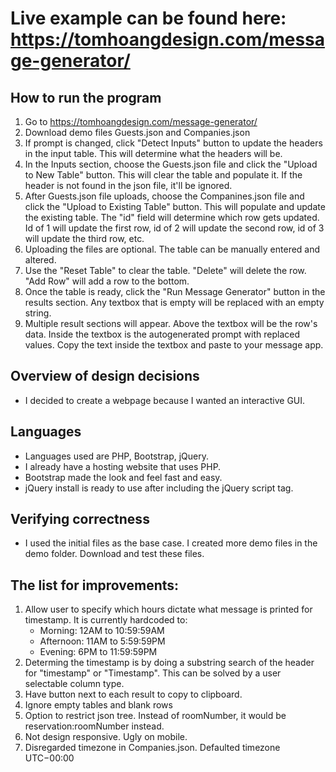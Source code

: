 # Live example can be found here: https://tomhoangdesign.com/message-generator/

## How to run the program
1. Go to https://tomhoangdesign.com/message-generator/
2. Download demo files Guests.json and Companies.json
3. If prompt is changed, click "Detect Inputs" button to update the headers in the input table. This will determine what the headers will be.
4. In the Inputs section, choose the Guests.json file and click the "Upload to New Table" button. This will clear the table and populate it. If the header is not found in the json file, it'll be ignored.
5. After Guests.json file uploads, choose the Companines.json file and click the "Upload to Existing Table" button. This will populate and update the existing table. The "id" field will determine which row gets updated. Id of 1 will update the first row, id of 2 will update the second row, id of 3 will update the third row, etc.
6. Uploading the files are optional. The table can be manually entered and altered.
7. Use the "Reset Table" to clear the table. "Delete" will delete the row. "Add Row" will add a row to the bottom.
8. Once the table is ready, click the "Run Message Generator" button in the results section. Any textbox that is empty will be replaced with an empty string.
9. Multiple result sections will appear. Above the textbox will be the row's data. Inside the textbox is the autogenerated prompt with replaced values. Copy the text inside the textbox and paste to your message app.

## Overview of design decisions
* I decided to create a webpage because I wanted an interactive GUI.

## Languages
* Languages used are PHP, Bootstrap, jQuery.
* I already have a hosting website that uses PHP.
* Bootstrap made the look and feel fast and easy.
* jQuery install is ready to use after including the jQuery script tag.

## Verifying correctness
* I used the initial files as the base case. I created more demo files in the demo folder. Download and test these files.

## The list for improvements:
1. Allow user to specify which hours dictate what message is printed for timestamp. It is currently hardcoded to:
   * Morning: 12AM to 10:59:59AM
   * Afternoon: 11AM to 5:59:59PM
   * Evening: 6PM to 11:59:59PM
2. Determing the timestamp is by doing a substring search of the header for "timestamp" or "Timestamp". This can be solved by a user selectable column type.
3. Have button next to each result to copy to clipboard.
4. Ignore empty tables and blank rows
5. Option to restrict json tree. Instead of roomNumber, it would be reservation:roomNumber instead.
6. Not design responsive. Ugly on mobile.
7. Disregarded timezone in Companies.json. Defaulted timezone UTC−00:00


